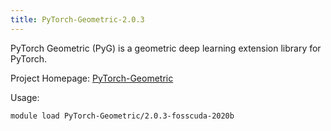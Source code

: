 ```yaml
---
title: PyTorch-Geometric-2.0.3
---
```

PyTorch Geometric (PyG) is a geometric deep learning extension library for PyTorch.

Project Homepage: [PyTorch-Geometric](https://github.com/rusty1s/pytorch_geometric)

Usage:
```
module load PyTorch-Geometric/2.0.3-fosscuda-2020b
```
